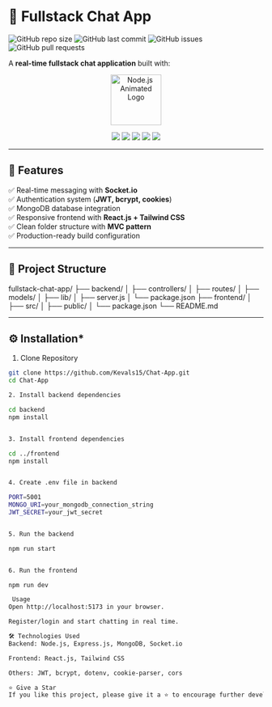 # 💬 Fullstack Chat App

![GitHub repo size](https://img.shields.io/github/repo-size/Kevals15/Chat-App?color=blue&style=flat-square)
![GitHub last commit](https://img.shields.io/github/last-commit/Kevals15/Chat-App?color=green&style=flat-square)
![GitHub issues](https://img.shields.io/github/issues/Kevals15/Chat-App?style=flat-square)
![GitHub pull requests](https://img.shields.io/github/issues-pr/Kevals15/Chat-App?style=flat-square)

A **real-time fullstack chat application** built with:

<div align="center">
<p align="center">
  <img src="https://i.postimg.cc/7LGG7qWc/nodejs-animated.gif" alt="Node.js Animated Logo" width="100" height="100"/>
</p>
<img src="https://img.shields.io/badge/Express.js-000000?style=for-the-badge&logo=express&logoColor=white" />
<img src="https://img.shields.io/badge/MongoDB-4EA94B?style=for-the-badge&logo=mongodb&logoColor=white" />
<img src="https://img.shields.io/badge/Socket.io-010101?style=for-the-badge&logo=socketdotio&logoColor=white" />
<img src="https://img.shields.io/badge/React.js-61DAFB?style=for-the-badge&logo=react&logoColor=black" />
<img src="https://img.shields.io/badge/Tailwind CSS-06B6D4?style=for-the-badge&logo=tailwindcss&logoColor=white" />

</div>

---

## 🚀 **Features**

✅ Real-time messaging with **Socket.io**  
✅ Authentication system (**JWT, bcrypt, cookies**)  
✅ MongoDB database integration  
✅ Responsive frontend with **React.js + Tailwind CSS**  
✅ Clean folder structure with **MVC pattern**  
✅ Production-ready build configuration

---

## 📁 **Project Structure**

fullstack-chat-app/
├── backend/
│ ├── controllers/
│ ├── routes/
│ ├── models/
│ ├── lib/
│ ├── server.js
│ └── package.json
├── frontend/
│ ├── src/
│ ├── public/
│ └── package.json
└── README.md


---

## ⚙️ **Installation***

1. Clone Repository

```bash
git clone https://github.com/Kevals15/Chat-App.git
cd Chat-App

2. Install backend dependencies

cd backend
npm install


3. Install frontend dependencies

cd ../frontend
npm install


4. Create .env file in backend

PORT=5001
MONGO_URI=your_mongodb_connection_string
JWT_SECRET=your_jwt_secret


5. Run the backend

npm run start


6. Run the frontend

npm run dev

 Usage
Open http://localhost:5173 in your browser.

Register/login and start chatting in real time.

🛠️ Technologies Used
Backend: Node.js, Express.js, MongoDB, Socket.io

Frontend: React.js, Tailwind CSS

Others: JWT, bcrypt, dotenv, cookie-parser, cors

⭐ Give a Star
If you like this project, please give it a ⭐ to encourage further development!